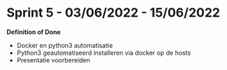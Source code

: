 # Sprint 5 - 03/06/2022 - 15/06/2022

**Definition of Done**

- Docker en python3 automatisatie
- Python3 geautomatiseerd installeren via docker op de hosts
- Presentatie voorbereiden
